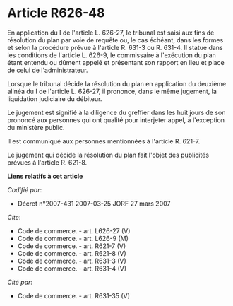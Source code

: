 # Article R626-48

En application du I de l'article L. 626-27, le tribunal est saisi aux fins de résolution du plan par voie de requête ou, le
cas échéant, dans les formes et selon la procédure prévue à l'article R. 631-3 ou R. 631-4. Il statue dans les conditions de
l'article L. 626-9, le commissaire à l'exécution du plan étant entendu ou dûment appelé et présentant son rapport en lieu et
place de celui de l'administrateur.

Lorsque le tribunal décide la résolution du plan en application du deuxième alinéa du I de l'article L. 626-27, il prononce,
dans le même jugement, la liquidation judiciaire du débiteur.

Le jugement est signifié à la diligence du greffier dans les huit jours de son prononcé aux personnes qui ont qualité pour
interjeter appel, à l'exception du ministère public.

Il est communiqué aux personnes mentionnées à l'article R. 621-7.

Le jugement qui décide la résolution du plan fait l'objet des publicités prévues à l'article R. 621-8.

**Liens relatifs à cet article**

_Codifié par_:

  - Décret n°2007-431 2007-03-25 JORF 27 mars 2007

_Cite_:

  - Code de commerce. - art. L626-27 (V)
  - Code de commerce. - art. L626-9 (M)
  - Code de commerce. - art. R621-7 (V)
  - Code de commerce. - art. R621-8 (V)
  - Code de commerce. - art. R631-3 (V)
  - Code de commerce. - art. R631-4 (V)

_Cité par_:

  - Code de commerce. - art. R631-35 (V)
